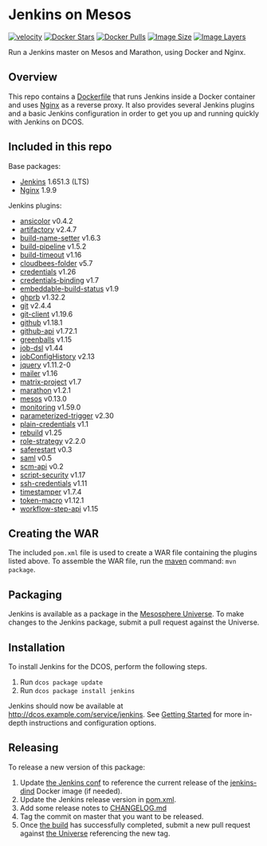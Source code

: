 # Jenkins on Mesos
[![velocity](http://velocity.mesosphere.com/service/velocity/buildStatus/icon?job=public-jenkins-mesos-master)](http://velocity.mesosphere.com/service/velocity/job/public-jenkins-mesos-master/)
[![Docker Stars](https://img.shields.io/docker/stars/mesosphere/jenkins.svg)][docker-hub]
[![Docker Pulls](https://img.shields.io/docker/pulls/mesosphere/jenkins.svg)][docker-hub]
[![Image Size](https://img.shields.io/imagelayers/image-size/mesosphere/jenkins/0.2.3.svg)](https://imagelayers.io/?images=mesosphere/jenkins:0.2.3)
[![Image Layers](https://img.shields.io/imagelayers/layers/mesosphere/jenkins/0.2.3.svg)](https://imagelayers.io/?images=mesosphere/jenkins:0.2.3)

Run a Jenkins master on Mesos and Marathon, using Docker and Nginx.

## Overview
This repo contains a [Dockerfile](Dockerfile) that runs Jenkins inside a Docker
container and uses [Nginx][nginx-home] as a reverse proxy. It also provides
several Jenkins plugins and a basic Jenkins configuration in order to get you
up and running quickly with Jenkins on DCOS.

## Included in this repo
Base packages:
  * [Jenkins][jenkins-home] 1.651.3 (LTS)
  * [Nginx][nginx-home] 1.9.9

Jenkins plugins:
  * [ansicolor][ansicolor-plugin] v0.4.2
  * [artifactory][artifactory-plugin] v2.4.7
  * [build-name-setter][build-name-setter-plugin] v1.6.3
  * [build-pipeline][build-pipeline-plugin] v1.5.2
  * [build-timeout][build-timeout-plugin] v1.16
  * [cloudbees-folder][folders-plugin] v5.7
  * [credentials][credentials-plugin] v1.26
  * [credentials-binding][credentials-binding-plugin] v1.7
  * [embeddable-build-status][embeddable-build-status-plugin] v1.9
  * [ghprb][ghprb-plugin] v1.32.2
  * [git][git-plugin] v2.4.4
  * [git-client][git-client-plugin] v1.19.6
  * [github][github-plugin] v1.18.1
  * [github-api][github-api-plugin] v1.72.1
  * [greenballs][greenballs-plugin] v1.15
  * [job-dsl][job-dsl-plugin] v1.44
  * [jobConfigHistory][jobConfigHistory-plugin] v2.13
  * [jquery][jquery] v1.11.2-0
  * [mailer][mailer-plugin] v1.16
  * [matrix-project][matrix-project] v1.7
  * [marathon][marathon-plugin] v1.2.1
  * [mesos][mesos-plugin] v0.13.0
  * [monitoring][monitoring-plugin] v1.59.0
  * [parameterized-trigger][parameterized-trigger-plugin] v2.30
  * [plain-credentials][plain-credentials] v1.1
  * [rebuild][rebuild-plugin] v1.25
  * [role-strategy][role-strategy-plugin] v2.2.0
  * [saferestart][saferestart-plugin] v0.3
  * [saml][saml-plugin] v0.5
  * [scm-api][scm-api-plugin] v0.2
  * [script-security][script-security-plugin] v1.17
  * [ssh-credentials][ssh-credentials-plugin] v1.11
  * [timestamper][timestamper-plugin] v1.7.4
  * [token-macro][token-macro-plugin] v1.12.1
  * [workflow-step-api][workflow-step-api] v1.15

## Creating the WAR
The included `pom.xml` file is used to create a WAR file containing the plugins
listed above. To assemble the WAR file, run the [maven][apache-maven] command:
`mvn package`.

## Packaging
Jenkins is available as a package in the [Mesosphere Universe][universe].
To make changes to the Jenkins package, submit a pull request against the
Universe.

## Installation
To install Jenkins for the DCOS, perform the following steps.

  1. Run `dcos package update`
  2. Run `dcos package install jenkins`

Jenkins should now be available at <http://dcos.example.com/service/jenkins>.
See [Getting Started][getting-started] for more in-depth instructions and
configuration options.

## Releasing
To release a new version of this package:

  1. Update [the Jenkins conf][jenkins-conf] to reference the current release of
  the [jenkins-dind][jenkins-dind] Docker image (if needed).
  2. Update the Jenkins release version in [pom.xml](pom.xml).
  3. Add some release notes to [CHANGELOG.md](CHANGELOG.md)
  4. Tag the commit on master that you want to be released.
  5. Once [the build][jenkins-build] has successfully completed, submit a new
  pull request against [the Universe][universe] referencing the new tag.

[apache-maven]: https://maven.apache.org
[ansicolor-plugin]: https://wiki.jenkins-ci.org/display/JENKINS/AnsiColor+Plugin
[artifactory-plugin]: https://wiki.jenkins-ci.org/display/JENKINS/Artifactory+Plugin
[build-name-setter-plugin]: https://wiki.jenkins-ci.org/display/JENKINS/Build+Name+Setter+Plugin
[build-pipeline-plugin]: https://wiki.jenkins-ci.org/display/JENKINS/Build+Pipeline+Plugin
[build-timeout-plugin]: https://wiki.jenkins-ci.org/display/JENKINS/Build-timeout+Plugin
[credentials-plugin]: https://wiki.jenkins-ci.org/display/JENKINS/Credentials+Plugin
[credentials-binding-plugin]: https://wiki.jenkins-ci.org/display/JENKINS/Credentials+Binding+Plugin
[docker-hub]: https://hub.docker.com/r/mesosphere/jenkins
[embeddable-build-status-plugin]: https://wiki.jenkins-ci.org/display/JENKINS/Embeddable+Build+Status+Plugin
[folders-plugin]: https://wiki.jenkins-ci.org/display/JENKINS/CloudBees+Folders+Plugin
[getting-started]: http://mesosphere.github.io/jenkins-mesos/docs/
[ghprb-plugin]: https://wiki.jenkins-ci.org/display/JENKINS/GitHub+pull+request+builder+plugin
[git-plugin]: https://wiki.jenkins-ci.org/display/JENKINS/Git+Plugin
[git-client-plugin]: https://wiki.jenkins-ci.org/display/JENKINS/Git+Client+Plugin
[github-plugin]: https://wiki.jenkins-ci.org/display/JENKINS/GitHub+Plugin
[github-api-plugin]: https://wiki.jenkins-ci.org/display/JENKINS/GitHub+API+Plugin
[greenballs-plugin]: https://wiki.jenkins-ci.org/display/JENKINS/Green+Balls
[jenkins-conf]: /conf/jenkins/config.xml
[jenkins-dind]: https://github.com/mesosphere/jenkins-dind-agent
[jenkins-home]: https://jenkins-ci.org/
[job-dsl-plugin]: https://wiki.jenkins-ci.org/display/JENKINS/Job+DSL+Plugin
[jobConfigHistory-plugin]: https://wiki.jenkins-ci.org/display/JENKINS/JobConfigHistory+Plugin
[jquery]: https://wiki.jenkins-ci.org/display/JENKINS/jQuery+Plugin
[mailer-plugin]: https://wiki.jenkins-ci.org/display/JENKINS/Mailer
[matrix-project]: https://wiki.jenkins-ci.org/display/JENKINS/Matrix+Project+Plugin
[marathon-plugin]: https://github.com/mesosphere/jenkins-marathon-plugin
[mesos-plugin]: https://wiki.jenkins-ci.org/display/JENKINS/Mesos+Plugin
[monitoring-plugin]: https://wiki.jenkins-ci.org/display/JENKINS/Monitoring
[nginx-home]: http://nginx.org/en/
[parameterized-trigger-plugin]: https://wiki.jenkins-ci.org/display/JENKINS/Parameterized+Trigger+Plugin
[plain-credentials]: https://wiki.jenkins-ci.org/display/JENKINS/Plain+Credentials+Plugin
[rebuild-plugin]: https://wiki.jenkins-ci.org/display/JENKINS/Rebuild+Plugin
[role-strategy-plugin]: https://wiki.jenkins-ci.org/display/JENKINS/Role+Strategy+Plugin
[saferestart-plugin]: https://wiki.jenkins-ci.org/display/JENKINS/SafeRestart+Plugin
[saml-plugin]: https://wiki.jenkins-ci.org/display/JENKINS/SAML+Plugin
[scm-api-plugin]: https://wiki.jenkins-ci.org/display/JENKINS/SCM+API+Plugin
[script-security-plugin]: https://wiki.jenkins-ci.org/display/JENKINS/Script+Security+Plugin
[ssh-credentials-plugin]: https://wiki.jenkins-ci.org/display/JENKINS/SSH+Credentials+Plugin
[jenkins-build]: https://velocity.mesosphere.com/service/velocity/job/public-jenkins-mesos-master/
[timestamper-plugin]: https://wiki.jenkins-ci.org/display/JENKINS/Timestamper
[token-macro-plugin]: https://wiki.jenkins-ci.org/display/JENKINS/Token+Macro+Plugin
[universe]: https://github.com/mesosphere/universe
[workflow-step-api]: https://wiki.jenkins-ci.org/display/JENKINS/Pipeline+Plugin
